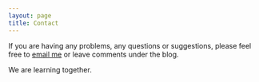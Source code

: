 ```yaml
---
layout: page
title: Contact
---
```


If you are having any problems, any questions or suggestions, please feel free to [email me](mailto:dukeleimao@gmail.com) or leave comments under the blog. 

We are learning together.
